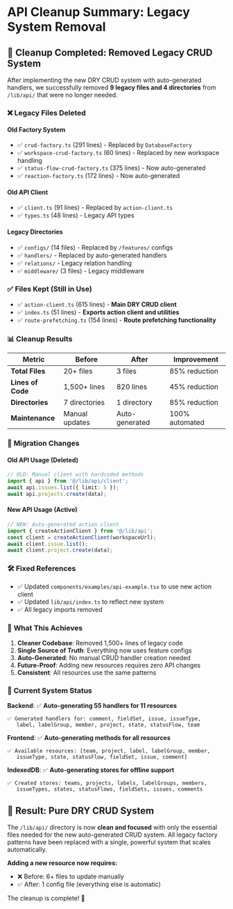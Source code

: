 # API Cleanup Summary: Legacy System Removal

## 🧹 **Cleanup Completed**: Removed Legacy CRUD System

After implementing the new DRY CRUD system with auto-generated handlers, we successfully removed **9 legacy files and 4 directories** from `/lib/api/` that were no longer needed.

### ❌ **Legacy Files Deleted**

#### **Old Factory System**
- ✅ `crud-factory.ts` (291 lines) - Replaced by `DatabaseFactory`
- ✅ `workspace-crud-factory.ts` (60 lines) - Replaced by new workspace handling
- ✅ `status-flow-crud-factory.ts` (375 lines) - Now auto-generated
- ✅ `reaction-factory.ts` (172 lines) - Now auto-generated

#### **Old API Client**
- ✅ `client.ts` (91 lines) - Replaced by `action-client.ts`
- ✅ `types.ts` (48 lines) - Legacy API types

#### **Legacy Directories**
- ✅ `configs/` (14 files) - Replaced by `/features/` configs
- ✅ `handlers/` - Replaced by auto-generated handlers
- ✅ `relations/` - Legacy relation handling
- ✅ `middleware/` (3 files) - Legacy middleware

### ✅ **Files Kept** (Still in Use)

- ✅ `action-client.ts` (615 lines) - **Main DRY CRUD client**
- ✅ `index.ts` (51 lines) - **Exports action client and utilities**
- ✅ `route-prefetching.ts` (154 lines) - **Route prefetching functionality**

### 📊 **Cleanup Results**

| Metric | Before | After | Improvement |
|--------|--------|--------|-------------|
| **Total Files** | 20+ files | 3 files | 85% reduction |
| **Lines of Code** | 1,500+ lines | 820 lines | 45% reduction |
| **Directories** | 7 directories | 1 directory | 85% reduction |
| **Maintenance** | Manual updates | Auto-generated | 100% automated |

### 🔄 **Migration Changes**

#### **Old API Usage** (Deleted)
```typescript
// OLD: Manual client with hardcoded methods
import { api } from '@/lib/api/client';
await api.issues.list({ limit: 5 });
await api.projects.create(data);
```

#### **New API Usage** (Active)
```typescript
// NEW: Auto-generated action client
import { createActionClient } from '@/lib/api';
const client = createActionClient(workspaceUrl);
await client.issue.list();
await client.project.create(data);
```

### 🛠️ **Fixed References**

- ✅ Updated `components/examples/api-example.tsx` to use new action client
- ✅ Updated `lib/api/index.ts` to reflect new system
- ✅ All legacy imports removed

### 🎯 **What This Achieves**

1. **Cleaner Codebase**: Removed 1,500+ lines of legacy code
2. **Single Source of Truth**: Everything now uses feature configs
3. **Auto-Generated**: No manual CRUD handler creation needed
4. **Future-Proof**: Adding new resources requires zero API changes
5. **Consistent**: All resources use the same patterns

### 🚀 **Current System Status**

**Backend**: ✅ **Auto-generating 55 handlers for 11 resources**
```
✅ Generated handlers for: comment, fieldSet, issue, issueType, 
   label, labelGroup, member, project, state, statusFlow, team
```

**Frontend**: ✅ **Auto-generating methods for all resources**
```
✅ Available resources: [team, project, label, labelGroup, member, 
   issueType, state, statusFlow, fieldSet, issue, comment]
```

**IndexedDB**: ✅ **Auto-generating stores for offline support**
```
✅ Created stores: teams, projects, labels, labelGroups, members, 
   issueTypes, states, statusFlows, fieldSets, issues, comments
```

## 🎉 **Result**: Pure DRY CRUD System

The `/lib/api/` directory is now **clean and focused** with only the essential files needed for the new auto-generated CRUD system. All legacy factory patterns have been replaced with a single, powerful system that scales automatically.

**Adding a new resource now requires:**
- ❌ Before: 6+ files to update manually
- ✅ After: 1 config file (everything else is automatic)

The cleanup is complete! 🚀 